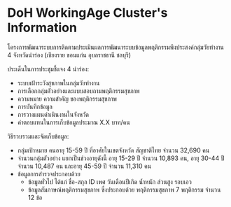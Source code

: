 # DoH WorkingAge Cluster's Information

โครงการพัฒนาระบบการติดตามประเมินผลการพัฒนาระบบข้อมูลพฤติกรรมพึงประสงค์กลุ่มวัยทำงาน 4 จังหวัดนำร่อง (เชียงราย ขอนแก่น อุบลราชธานี ชลบุรี)

ประเด็นในการประชุมชี้แจง 4 นำร่อง:
* ระบบเฝ้าระวังสุขภาพในกลุ่มวัยทำงาน
* การเลือกกลุ่มตัวอย่างและแบบสอบถามพฤติกรรมสุขภาพ
* ความหมาย ความสำคัญ ของพฤติกรรมสุขภาพ
* การบันทึกข้อมูล
* การวางแผนดำเนินงานในจังหวัด
* ค่าตอบแทนในการเก็บข้อมูลประมาณ X.X บาท/คน

วิธีรวบรวมและจัดเก็บข้อมูล:
* กลุ่มเป้าหมาย คนอายุ 15-59 ปี ที่อาศัยในเขตจังหวัด สัญชาติไทย จำนวน 32,690 คน
* จำนวนกลุ่มตัวอย่าง แยกเป็นช่วงอายุดังนี้ อายุ 15-29 ปี จำนวน 10,893 คน, อายุ 30-44 ปี จำนวน 10,487 คน และอายุ 45-59 ปี จำนวน 11,310 คน
* ข้อมูลการสำรวจประกอบด้วย 
  - ข้อมูลทั่วไป ได้แก่ ชื่อ-สกุล ID เพศ วันเดือนปีเกิด  น้ำหนัก ส่วนสูง รอบเอว
  - ข้อมูลสัมภาษณ์พฤติกรรมสุขภาพ ซึ่งประกอบด้วย พฤติกรรมสุขภาพ 7 พฤติกรรม จำนวน 12 ข้อ 

